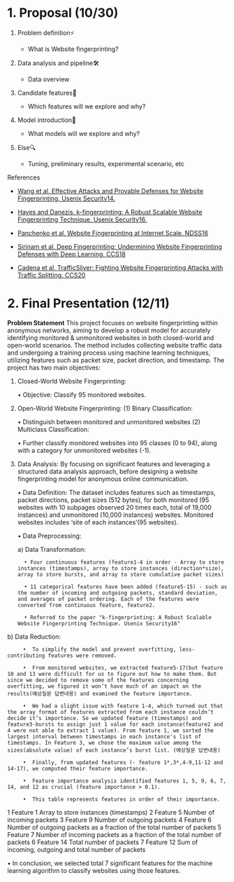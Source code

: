 # 1. Proposal (10/30)

1. Problem definition⚡
   - What is Website fingerprinting?

2. Data analysis and pipeline🛠
   - Data overview

3. Candidate features🎨
   - Which features will we explore and why?

4. Model introduction🔑
   - What models will we explore and why?

5. Else🔍
   - Tuning, preliminary results, experimental scenario, etc

References

- [Wang et al. Effective Attacks and Provable Defenses for Website Fingerprinting. Usenix Security14.](https://file.notion.so/f/f/ba8e00c2-fec6-4186-ac41-8f215ba31d9b/89d3652a-66ef-4669-af0c-370586369774/trafficsliver-ccs2020.pdf?id=36e51d05-5622-44f5-9842-b8da7905f038&table=block&spaceId=ba8e00c2-fec6-4186-ac41-8f215ba31d9b&expirationTimestamp=1697436000000&signature=C7mU0hlfcF1-ij8TYo9H7NH-v0Bo4n1yUW1adK1nzw0&downloadName=Cadena+et+al.+TrafficSliver%3A+Fighting+Website+Fingerprinting+Attacks+with+Tr%0Aaffic+Splitting.+CCS20.pdf)

- [Hayes and Danezis. k-fingerprinting: A Robust Scalable Website Fingerprinting Technique. Usenix Security16.](https://file.notion.so/f/f/ba8e00c2-fec6-4186-ac41-8f215ba31d9b/b133694c-5e82-45b2-83cd-e938ac42fddb/1801.02265.pdf?id=020ff24e-4f42-43ce-b578-1e34ab215ff5&table=block&spaceId=ba8e00c2-fec6-4186-ac41-8f215ba31d9b&expirationTimestamp=1697436000000&signature=u90-yB4PKYNDCq60dcxuKXuYC1a-8jH9d4disu0u_F8&downloadName=Sirinam+et+al.+Deep+Fingerprinting%3A+Undermining+Website+Fingerprinting+D%0A.pdf)

- [Panchenko et al. Website Fingerprinting at Internet Scale. NDSS16](https://file.notion.so/f/f/ba8e00c2-fec6-4186-ac41-8f215ba31d9b/a9762c13-4bd7-4f3d-8277-3ac1eb6c7401/fingerprinting-ndss2016.pdf?id=5975bae7-629c-4b7f-a347-f634c67e1fcd&table=block&spaceId=ba8e00c2-fec6-4186-ac41-8f215ba31d9b&expirationTimestamp=1697436000000&signature=FCxkknAfyHe6zmRwFltJcdPnXJYw7r-zfYVEYkWOvJc&downloadName=Panchenko+et+al.+Website+Fingerprinting+at+Internet+Scale.+NDSS16%0A.pdf)

- [Sirinam et al. Deep Fingerprinting: Undermining Website Fingerprinting Defenses with Deep Learning. CCS18](https://file.notion.so/f/f/ba8e00c2-fec6-4186-ac41-8f215ba31d9b/8594dce3-6f9b-494f-9c19-05c7cdc9f6c8/sec16_paper_hayes.pdf?id=d7c484cb-7a71-4946-ab65-0550f8f5f657&table=block&spaceId=ba8e00c2-fec6-4186-ac41-8f215ba31d9b&expirationTimestamp=1697436000000&signature=XSq3_X2pYgpQ-9cAErzS1MVdrst_a6eNJwBE3z-VxuA&downloadName=Hayes+and+Danezis.+k-fingerprinting%3A+A+Robust+Scalable+Website+Fingerpri%0Anting+Technique.+Usenix+Security16.%0A.pdf)

- [Cadena et al. TrafficSliver: Fighting Website Fingerprinting Attacks with Traffic Splitting. CCS20](https://file.notion.so/f/f/ba8e00c2-fec6-4186-ac41-8f215ba31d9b/07875574-85c3-4120-9b9b-e38dc5b83222/sec14-paper-wang-tao.pdf?id=b78e6eee-6cad-4851-8398-4e3621e258e9&table=block&spaceId=ba8e00c2-fec6-4186-ac41-8f215ba31d9b&expirationTimestamp=1697436000000&signature=jk0Yqh5tY6eZUqMaEyDobhMp7BQacGIm5kT2GzDyLaM&downloadName=Wang+et+al.+Effective+Attacks+and+Provable+Defenses+for+Website+Fingerpri%0Anting.+Usenix+Security14..pdf)

# 2. Final Presentation (12/11)
**Problem Statement**
This project focuses on website fingerprinting within anonymous networks, aiming to develop a robust model for accurately identifying monitored & unmonitored websites in both closed-world and open-world scenarios. The method includes collecting website traffic data and undergoing a training process using machine learning techniques, utilizing features such as packet size, packet direction, and timestamp. The project has two main objectives:
1.	Closed-World Website Fingerprinting:

  	•	Objective: Classify 95 monitored websites.
2.	Open-World Website Fingerprinting:
(1) Binary Classification:

  	•	Distinguish between monitored and unmonitored websites
(2) Multiclass Classification:

  	•	Further classify monitored websites into 95 classes (0 to 94), along with a category for unmonitored websites (-1).
3.	Data Analysis:
By focusing on significant features and leveraging a structured data analysis approach, before designing a website fingerprinting model for anonymous online communication.

  	•	Data Definition: The dataset includes features such as timestamps, packet directions, packet sizes (512 bytes), for both monitored (95 websites with 10 subpages observed 20 times each, total of 19,000 instances) and unmonitored (10,000 instances) websites. Monitored websites includes ‘site of each instances’(95 websites).

  	•	Data Preprocessing: 

  	   a) Data Transformation:

  	      •	Four continuous features (feature1-4 in order - Array to store instances (timestamps), array to store instances (direction*size), array to store bursts, and array to store cumulative packet sizes)

  	      •	11 categorical features have been added (feature5-15) - such as the number of incoming and outgoing packets, standard deviation, and averages of packet ordering. Each of the features were converted from continuous feature, feature2.

  	      •	Referred to the paper "k-fingerprinting: A Robust Scalable Website Fingerprinting Technique. Usenix Security16"
  
   b) Data Reduction:
        
         •	To simplify the model and prevent overfitting, less-contributing features were removed. 
       
         •	From monitored websites, we extracted feature5-17(but feature 10 and 13 were difficult for us to figure out how to make them. But since we decided to remove some of the features concerning overfitting, we figured it won’t have much of an impact on the results(예상질문 답변내용) and examined the feature importance. 
        
         •	We had a slight issue with feature 1-4, which turned out that the array format of features extracted from each instance couldn’t decide it’s importance. So we updated feature (timestamps) and feature3-bursts to assign just 1 value for each instance(feature2 and 4 were not able to extract 1 value). From feature 1, we sorted the largest interval between timestamps in each instance's list of timestamps. In Feature 3, we chose the maximum value among the sizes(absolute value) of each instance’s burst list. (예상질문 답변내용)
        
         •	Finally, from updated features (- feature 1*,3*,4-9,11-12 and 14-17), we computed their feature importance.
        
         •	Feature importance analysis identified features 1, 5, 9, 6, 7, 14, and 12 as crucial (feature importance > 0.1).
        
         •	This table represents features in order of their importance.
1	Feature 1	Array to store instances (timestamps)
2	Feature 5	Number of incoming packets
3	Feature 9	Number of outgoing packets
4	Feature 6	Number of outgoing packets as a fraction of the total number of packets
5	Feature 7	Number of incoming packets as a fraction of the total number of packets
6	Feature 14	Total number of packets
7	Feature 12	Sum of incoming, outgoing and total number of packets


• In conclusion, we selected total 7 significant features for the machine learning algorithm to classify websites using those features.

